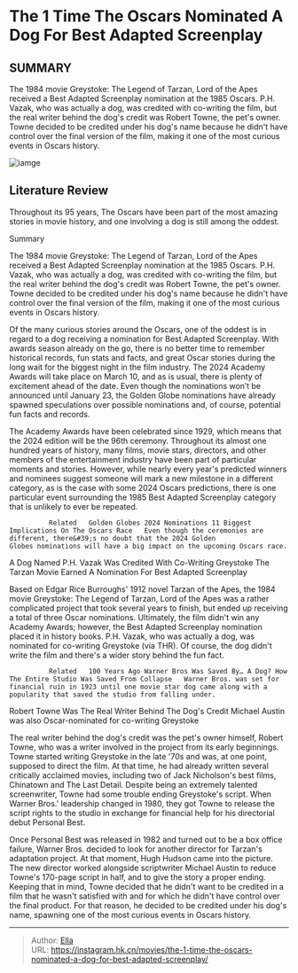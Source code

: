 # The 1 Time The Oscars Nominated A Dog For Best Adapted Screenplay


## SUMMARY 



  The 1984 movie Greystoke: The Legend of Tarzan, Lord of the Apes received a Best Adapted Screenplay nomination at the 1985 Oscars.   P.H. Vazak, who was actually a dog, was credited with co-writing the film, but the real writer behind the dog&#39;s credit was Robert Towne, the pet&#39;s owner.   Towne decided to be credited under his dog&#39;s name because he didn&#39;t have control over the final version of the film, making it one of the most curious events in Oscars history.  

![iamge](https://static1.srcdn.com/wordpress/wp-content/uploads/2023/12/the-1-time-the-oscars-nominated-a-dog-for-best-adapted-screenplay.jpg)

## Literature Review
Throughout its 95 years, The Oscars have been part of the most amazing stories in movie history, and one involving a dog is still among the oddest.


Summary

  The 1984 movie Greystoke: The Legend of Tarzan, Lord of the Apes received a Best Adapted Screenplay nomination at the 1985 Oscars.   P.H. Vazak, who was actually a dog, was credited with co-writing the film, but the real writer behind the dog&#39;s credit was Robert Towne, the pet&#39;s owner.   Towne decided to be credited under his dog&#39;s name because he didn&#39;t have control over the final version of the film, making it one of the most curious events in Oscars history.  






Of the many curious stories around the Oscars, one of the oddest is in regard to a dog receiving a nomination for Best Adapted Screenplay. With awards season already on the go, there is no better time to remember historical records, fun stats and facts, and great Oscar stories during the long wait for the biggest night in the film industry. The 2024 Academy Awards will take place on March 10, and as is usual, there is plenty of excitement ahead of the date. Even though the nominations won’t be announced until January 23, the Golden Globe nominations have already spawned speculations over possible nominations and, of course, potential fun facts and records.

The Academy Awards have been celebrated since 1929, which means that the 2024 edition will be the 96th ceremony. Throughout its almost one hundred years of history, many films, movie stars, directors, and other members of the entertainment industry have been part of particular moments and stories. However, while nearly every year&#39;s predicted winners and nominees suggest someone will mark a new milestone in a different category, as is the case with some 2024 Oscars predictions, there is one particular event surrounding the 1985 Best Adapted Screenplay category that is unlikely to ever be repeated.

              Related   Golden Globes 2024 Nominations 11 Biggest Implications On The Oscars Race   Even though the ceremonies are different, there&#39;s no doubt that the 2024 Golden Globes nominations will have a big impact on the upcoming Oscars race.    


 A Dog Named P.H. Vazak Was Credited With Co-Writing Greystoke 
The Tarzan Movie Earned A Nomination For Best Adapted Screenplay
          

Based on Edgar Rice Burroughs&#39; 1912 novel Tarzan of the Apes, the 1984 movie Greystoke: The Legend of Tarzan, Lord of the Apes was a rather complicated project that took several years to finish, but ended up receiving a total of three Oscar nominations. Ultimately, the film didn&#39;t win any Academy Awards; however, the Best Adapted Screenplay nomination placed it in history books. P.H. Vazak, who was actually a dog, was nominated for co-writing Greystoke (via THR). Of course, the dog didn&#39;t write the film and there&#39;s a wider story behind the fun fact. 

              Related   100 Years Ago Warner Bros Was Saved By… A Dog? How The Entire Studio Was Saved From Collapse   Warner Bros. was set for financial ruin in 1923 until one movie star dog came along with a popularity that saved the studio from falling under.    



 Robert Towne Was The Real Writer Behind The Dog&#39;s Credit 
Michael Austin was also Oscar-nominated for co-writing Greystoke
          

The real writer behind the dog&#39;s credit was the pet&#39;s owner himself, Robert Towne, who was a writer involved in the project from its early beginnings. Towne started writing Greystoke in the late &#39;70s and was, at one point, supposed to direct the film. At that time, he had already written several critically acclaimed movies, including two of Jack Nicholson&#39;s best films, Chinatown and The Last Detail. Despite being an extremely talented screenwriter, Towne had some trouble ending Greystoke&#39;s script. When Warner Bros.&#39; leadership changed in 1980, they got Towne to release the script rights to the studio in exchange for financial help for his directorial debut Personal Best.

Once Personal Best was released in 1982 and turned out to be a box office failure, Warner Bros. decided to look for another director for Tarzan&#39;s adaptation project. At that moment, Hugh Hudson came into the picture. The new director worked alongside scriptwriter Michael Austin to reduce Towne&#39;s 170-page script in half, and to give the story a proper ending. Keeping that in mind, Towne decided that he didn&#39;t want to be credited in a film that he wasn&#39;t satisfied with and for which he didn&#39;t have control over the final product. For that reason, he decided to be credited under his dog&#39;s name, spawning one of the most curious events in Oscars history.



---

> Author: [Ella](https://instagram.hk.cn/)  
> URL: https://instagram.hk.cn/movies/the-1-time-the-oscars-nominated-a-dog-for-best-adapted-screenplay/  

